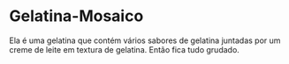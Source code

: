 # Gelatina-Mosaico

Ela é uma gelatina que contém vários sabores de gelatina juntadas por um creme de leite em textura de gelatina. Então fica tudo grudado.